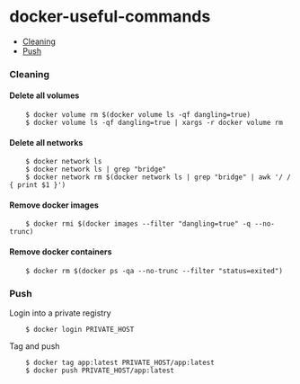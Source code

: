 # docker-useful-commands
* [Cleaning](#cleaning)
* [Push](#push)

### Cleaning
#### Delete all volumes
```
    $ docker volume rm $(docker volume ls -qf dangling=true)
    $ docker volume ls -qf dangling=true | xargs -r docker volume rm
```
#### Delete all networks
```
    $ docker network ls  
    $ docker network ls | grep "bridge"   
    $ docker network rm $(docker network ls | grep "bridge" | awk '/ / { print $1 }')
```
    
#### Remove docker images
    
```
    $ docker rmi $(docker images --filter "dangling=true" -q --no-trunc)
```
#### Remove docker containers
```
    $ docker rm $(docker ps -qa --no-trunc --filter "status=exited")
```

### Push
Login into a private registry
```
    $ docker login PRIVATE_HOST
```

Tag and push
```
    $ docker tag app:latest PRIVATE_HOST/app:latest
    $ docker push PRIVATE_HOST/app:latest
```

